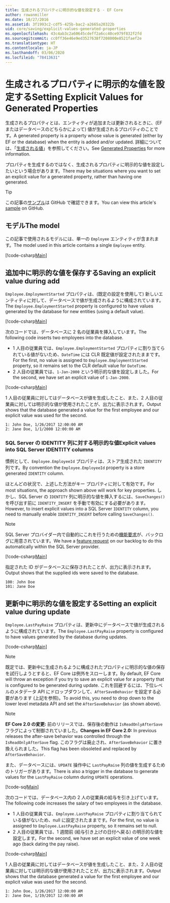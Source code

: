 ```yaml
---
title: 生成されるプロパティに明示的な値を設定する - EF Core
author: rowanmiller
ms.date: 10/27/2016
ms.assetid: 3f1993c2-cdf5-425b-bac2-a2665a20322b
uid: core/saving/explicit-values-generated-properties
ms.openlocfilehash: 43c4ab3c2a60645cdeff2a6cc40ce979f832f2fd
ms.sourcegitcommit: cc0ff36e46e9ed3527638f7208000e8521faef2e
ms.translationtype: HT
ms.contentlocale: ja-JP
ms.lasthandoff: 03/06/2020
ms.locfileid: "78413631"
---
```

# <a name="setting-explicit-values-for-generated-properties"></a><span data-ttu-id="8a5d2-102">生成されるプロパティに明示的な値を設定する</span><span class="sxs-lookup"><span data-stu-id="8a5d2-102">Setting Explicit Values for Generated Properties</span></span>

<span data-ttu-id="8a5d2-103">生成されるプロパティとは、エンティティが追加または更新されるときに、(EF またはデータベースのどちらかによって) 値が生成されるプロパティのことです。</span><span class="sxs-lookup"><span data-stu-id="8a5d2-103">A generated property is a property whose value is generated (either by EF or the database) when the entity is added and/or updated.</span></span> <span data-ttu-id="8a5d2-104">詳細については、「[生成される値](../modeling/generated-properties.md)」を参照してください。</span><span class="sxs-lookup"><span data-stu-id="8a5d2-104">See [Generated Properties](../modeling/generated-properties.md) for more information.</span></span>

<span data-ttu-id="8a5d2-105">プロパティを生成するのではなく、生成されるプロパティに明示的な値を設定したいという場合があります。</span><span class="sxs-lookup"><span data-stu-id="8a5d2-105">There may be situations where you want to set an explicit value for a generated property, rather than having one generated.</span></span>

> [!TIP]  
> <span data-ttu-id="8a5d2-106">この記事の[サンプル](https://github.com/dotnet/EntityFramework.Docs/tree/master/samples/core/Saving/ExplicitValuesGenerateProperties/)は GitHub で確認できます。</span><span class="sxs-lookup"><span data-stu-id="8a5d2-106">You can view this article's [sample](https://github.com/dotnet/EntityFramework.Docs/tree/master/samples/core/Saving/ExplicitValuesGenerateProperties/) on GitHub.</span></span>

## <a name="the-model"></a><span data-ttu-id="8a5d2-107">モデル</span><span class="sxs-lookup"><span data-stu-id="8a5d2-107">The model</span></span>

<span data-ttu-id="8a5d2-108">この記事で使用されるモデルには、単一の `Employee` エンティティが含まれます。</span><span class="sxs-lookup"><span data-stu-id="8a5d2-108">The model used in this article contains a single `Employee` entity.</span></span>

[!code-csharp[Main](../../../samples/core/Saving/ExplicitValuesGenerateProperties/Employee.cs#Sample)]

## <a name="saving-an-explicit-value-during-add"></a><span data-ttu-id="8a5d2-109">追加中に明示的な値を保存する</span><span class="sxs-lookup"><span data-stu-id="8a5d2-109">Saving an explicit value during add</span></span>

<span data-ttu-id="8a5d2-110">`Employee.EmploymentStarted` プロパティは、(既定の設定を使用して) 新しいエンティティに対して、データベースで値が生成されるように構成されています。</span><span class="sxs-lookup"><span data-stu-id="8a5d2-110">The `Employee.EmploymentStarted` property is configured to have values generated by the database for new entities (using a default value).</span></span>

[!code-csharp[Main](../../../samples/core/Saving/ExplicitValuesGenerateProperties/EmployeeContext.cs#EmploymentStarted)]

<span data-ttu-id="8a5d2-111">次のコードでは、データベースに 2 名の従業員を挿入しています。</span><span class="sxs-lookup"><span data-stu-id="8a5d2-111">The following code inserts two employees into the database.</span></span>

* <span data-ttu-id="8a5d2-112">1 人目の従業員では、`Employee.EmploymentStarted` プロパティに割り当てられている値がないため、`DateTime` には CLR 既定値が設定されたままです。</span><span class="sxs-lookup"><span data-stu-id="8a5d2-112">For the first, no value is assigned to `Employee.EmploymentStarted` property, so it remains set to the CLR default value for `DateTime`.</span></span>
* <span data-ttu-id="8a5d2-113">2 人目の従業員では、`1-Jan-2000` という明示的な値を設定しました。</span><span class="sxs-lookup"><span data-stu-id="8a5d2-113">For the second, we have set an explicit value of `1-Jan-2000`.</span></span>

[!code-csharp[Main](../../../samples/core/Saving/ExplicitValuesGenerateProperties/Sample.cs#EmploymentStarted)]

<span data-ttu-id="8a5d2-114">1 人目の従業員に対してはデータベースが値を生成したこと、また、2 人目の従業員に対しては明示的な値が使用されたことが、出力に表示されます。</span><span class="sxs-lookup"><span data-stu-id="8a5d2-114">Output shows that the database generated a value for the first employee and our explicit value was used for the second.</span></span>

``` Console
1: John Doe, 1/26/2017 12:00:00 AM
2: Jane Doe, 1/1/2000 12:00:00 AM
```

### <a name="explicit-values-into-sql-server-identity-columns"></a><span data-ttu-id="8a5d2-115">SQL Server の IDENTITY 列に対する明示的な値</span><span class="sxs-lookup"><span data-stu-id="8a5d2-115">Explicit values into SQL Server IDENTITY columns</span></span>

<span data-ttu-id="8a5d2-116">慣例として、`Employee.EmployeeId` プロパティは、ストア生成された `IDENTITY` 列です。</span><span class="sxs-lookup"><span data-stu-id="8a5d2-116">By convention the `Employee.EmployeeId` property is a store generated `IDENTITY` column.</span></span>

<span data-ttu-id="8a5d2-117">ほとんどの状況で、上述した方法がキー プロパティに対して有効です。</span><span class="sxs-lookup"><span data-stu-id="8a5d2-117">For most situations, the approach shown above will work for key properties.</span></span> <span data-ttu-id="8a5d2-118">しかし、SQL Server の `IDENTITY` 列に明示的な値を挿入するには、`SaveChanges()` を呼び出す前に `IDENTITY_INSERT` を手動で有効にする必要があります。</span><span class="sxs-lookup"><span data-stu-id="8a5d2-118">However, to insert explicit values into a SQL Server `IDENTITY` column, you need to manually enable `IDENTITY_INSERT` before calling `SaveChanges()`.</span></span>

> [!NOTE]  
> <span data-ttu-id="8a5d2-119">SQL Server プロバイダー内で自動的にこれを行うための[機能要求](https://github.com/aspnet/EntityFramework/issues/703)が、バックログに用意されています。</span><span class="sxs-lookup"><span data-stu-id="8a5d2-119">We have a [feature request](https://github.com/aspnet/EntityFramework/issues/703) on our backlog to do this automatically within the SQL Server provider.</span></span>

[!code-csharp[Main](../../../samples/core/Saving/ExplicitValuesGenerateProperties/Sample.cs#EmployeeId)]

<span data-ttu-id="8a5d2-120">指定された ID がデータベースに保存されたことが、出力に表示されます。</span><span class="sxs-lookup"><span data-stu-id="8a5d2-120">Output shows that the supplied ids were saved to the database.</span></span>

``` Console
100: John Doe
101: Jane Doe
```

## <a name="setting-an-explicit-value-during-update"></a><span data-ttu-id="8a5d2-121">更新中に明示的な値を設定する</span><span class="sxs-lookup"><span data-stu-id="8a5d2-121">Setting an explicit value during update</span></span>

<span data-ttu-id="8a5d2-122">`Employee.LastPayRaise` プロパティは、更新中にデータベースで値が生成されるように構成されています。</span><span class="sxs-lookup"><span data-stu-id="8a5d2-122">The `Employee.LastPayRaise` property is configured to have values generated by the database during updates.</span></span>

[!code-csharp[Main](../../../samples/core/Saving/ExplicitValuesGenerateProperties/EmployeeContext.cs#LastPayRaise)]

> [!NOTE]  
> <span data-ttu-id="8a5d2-123">既定では、更新中に生成されるように構成されたプロパティに明示的な値の保存を試行しようとすると、EF Core は例外をスローします。</span><span class="sxs-lookup"><span data-stu-id="8a5d2-123">By default, EF Core will throw an exception if you try to save an explicit value for a property that is configured to be generated during update.</span></span> <span data-ttu-id="8a5d2-124">これを回避するには、下位レベルのメタデータ API にドロップダウンして、`AfterSaveBehavior` を設定する必要があります (上記を参照)。</span><span class="sxs-lookup"><span data-stu-id="8a5d2-124">To avoid this, you need to drop down to the lower level metadata API and set the `AfterSaveBehavior` (as shown above).</span></span>

> [!NOTE]  
> <span data-ttu-id="8a5d2-125">**EF Core 2.0 の変更:** 前のリリースでは、保存後の動作は `IsReadOnlyAfterSave` フラグによって制御されていました。</span><span class="sxs-lookup"><span data-stu-id="8a5d2-125">**Changes in EF Core 2.0:** In previous releases the after-save behavior was controlled through the `IsReadOnlyAfterSave` flag.</span></span> <span data-ttu-id="8a5d2-126">このフラグは廃止され、`AfterSaveBehavior` に置き換えられました。</span><span class="sxs-lookup"><span data-stu-id="8a5d2-126">This flag has been obsoleted and replaced by `AfterSaveBehavior`.</span></span>

<span data-ttu-id="8a5d2-127">また、データベースには、`UPDATE` 操作中に `LastPayRaise` 列の値を生成するためのトリガーがあります。</span><span class="sxs-lookup"><span data-stu-id="8a5d2-127">There is also a trigger in the database to generate values for the `LastPayRaise` column during `UPDATE` operations.</span></span>

[!code-sql[Main](../../../samples/core/Saving/ExplicitValuesGenerateProperties/employee_UPDATE.sql)]

<span data-ttu-id="8a5d2-128">次のコードでは、データベース内の 2 人の従業員の給与を引き上げています。</span><span class="sxs-lookup"><span data-stu-id="8a5d2-128">The following code increases the salary of two employees in the database.</span></span>

* <span data-ttu-id="8a5d2-129">1 人目の従業員では、`Employee.LastPayRaise` プロパティに割り当てられている値がないため、null に設定されたままです。</span><span class="sxs-lookup"><span data-stu-id="8a5d2-129">For the first, no value is assigned to `Employee.LastPayRaise` property, so it remains set to null.</span></span>
* <span data-ttu-id="8a5d2-130">2 人目の従業員では、1 週間前 (給与引き上げの日付へ戻る) の明示的な値を設定します。</span><span class="sxs-lookup"><span data-stu-id="8a5d2-130">For the second, we have set an explicit value of one week ago (back dating the pay raise).</span></span>

[!code-csharp[Main](../../../samples/core/Saving/ExplicitValuesGenerateProperties/Sample.cs#LastPayRaise)]

<span data-ttu-id="8a5d2-131">1 人目の従業員に対してはデータベースが値を生成したこと、また、2 人目の従業員に対しては明示的な値が使用されたことが、出力に表示されます。</span><span class="sxs-lookup"><span data-stu-id="8a5d2-131">Output shows that the database generated a value for the first employee and our explicit value was used for the second.</span></span>

``` Console
1: John Doe, 1/26/2017 12:00:00 AM
2: Jane Doe, 1/19/2017 12:00:00 AM
```
